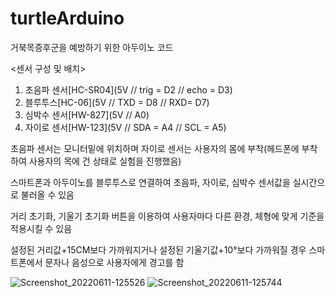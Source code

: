 # turtleArduino
거북목증후군을 예방하기 위한 아두이노 코드

<센서 구성 및 배치>
1. 초음파 센서[HC-SR04](5V // trig = D2 // echo = D3)
2. 블루투스[HC-06](5V // TXD = D8 // RXD= D7)
3. 심박수 센서[HW-827](5V // A0)
4. 자이로 센서[HW-123](5V // SDA = A4 // SCL = A5)

초음파 센서는 모니터밑에 위치하며 자이로 센서는 사용자의 몸에 부착(헤드폰에 부착하여 사용자의 목에 건 상태로 실험을 진행했음)

스마트폰과 아두이노를 블루투스로 연결하여 초음파, 자이로, 심박수 센서값을 실시간으로 불러올 수 있음

거리 초기화, 기울기 초기화 버튼을 이용하여 사용자마다 다른 환경, 체형에 맞게 기준을 적용시킬 수 있음

설정된 거리값+15CM보다 가까워지거나 설정된 기울기값+10°보다 가까워질 경우 스마트폰에서 문자나 음성으로 사용자에게 경고를 함

![Screenshot_20220611-125526](https://user-images.githubusercontent.com/80840462/173209123-78ffcf0d-d64f-4f0e-831f-e031ef48d712.png)
![Screenshot_20220611-125744](https://user-images.githubusercontent.com/80840462/173209112-0e78c2f2-ddf2-444d-86a1-a9ccd08bf971.png)
